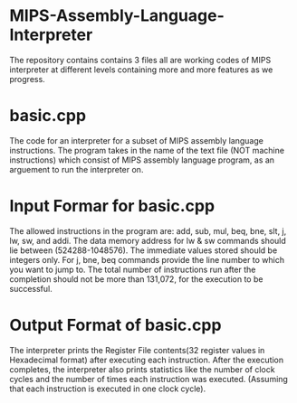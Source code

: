# MIPS-Assembly-Language-Interpreter
The repository contains contains 3 files all are working codes of MIPS interpreter at different levels containing more and more features as we progress.

# basic.cpp
The code for an interpreter for a subset of MIPS assembly language instructions. The program takes in the name of the text file (NOT machine instructions) which consist of MIPS assembly language program, as an arguement to run the interpreter on.
# Input Formar for basic.cpp
The allowed instructions in the program are: add, sub, mul, beq, bne, slt, j, lw, sw, and addi.
The data memory address for lw & sw commands should lie between (524288-1048576).
The immediate values stored should be integers only.
For j, bne, beq commands provide the line number to which you want to jump to.
The total number of instructions run after the completion should not be more than 131,072, for the
execution to be successful.
# Output Format of basic.cpp
The interpreter prints the Register File contents(32 register values in Hexadecimal format) after executing each instruction.
After the execution completes, the interpreter also prints statistics like the number of clock cycles and the number of times each instruction was executed. (Assuming that each instruction is executed in one clock cycle).

